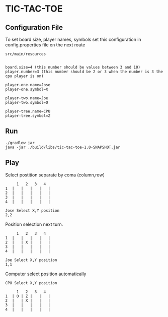 # TIC-TAC-TOE

## Configuration File
To set board size, player names, symbols set this configuration in config.properties file en the next route

`src/main/resources`

```console

board.size=4 (this number should be values between 3 and 10)
player.number=3 (this number should be 2 or 3 when the number is 3 the cpu player is on)

player-one.name=Jose
player-one.symbol=X

player-two.name=Joe
player-two.symbol=O

player-tree.name=CPU
player-tree.symbol=Z

```
## Run 

```console
./gradlew jar
java -jar ./build/libs/tic-tac-toe-1.0-SNAPSHOT.jar
```

## Play 
Select postition separate by coma (column,row)

```
     1   2   3   4
1  |   |   |   |   |   
2  |   |   |   |   |   
3  |   |   |   |   |   
4  |   |   |   |   |   

Jose Select X,Y position
2,2
```
Position selection next turn.

```
     1   2   3   4
1  |   |   |   |   |   
2  |   | X |   |   |   
3  |   |   |   |   |   
4  |   |   |   |   |   

Joe Select X,Y position
1,1

```
Computer select position automatically

```
CPU Select X,Y position

     1   2   3   4
1  | O | Z |   |   |   
2  |   | X |   |   |   
3  |   |   |   |   |   
4  |   |   |   |   |  

```

